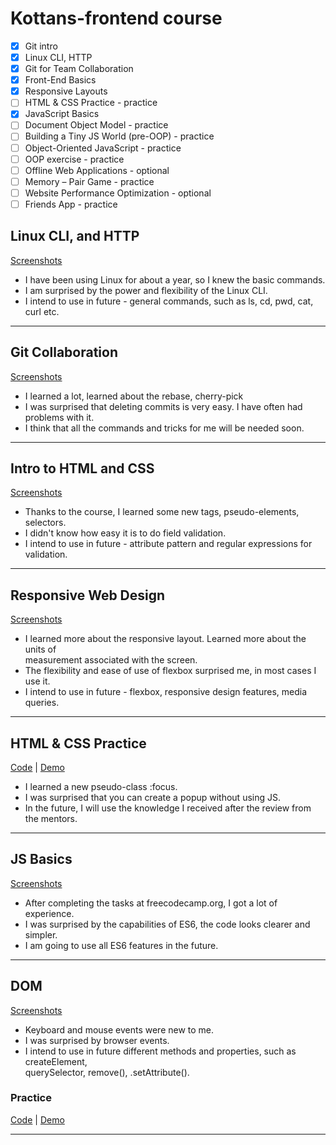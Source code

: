 # Kottans-frontend course

- [x] Git intro 
- [x] Linux CLI, HTTP
- [x] Git for Team Collaboration
- [x] Front-End Basics
- [x] Responsive Layouts
- [ ] HTML & CSS Practice - practice
- [x] JavaScript Basics
- [ ] Document Object Model - practice
- [ ] Building a Tiny JS World (pre-OOP) - practice
- [ ] Object-Oriented JavaScript - practice
- [ ] OOP exercise - practice
- [ ] Offline Web Applications - optional
- [ ] Memory – Pair Game - practice
- [ ] Website Performance Optimization - optional
- [ ] Friends App - practice

## Linux CLI, and HTTP
[Screenshots](task_linux_cli)
+ I have been using Linux for about a year, so I knew the basic commands.
+ I am surprised by the power and flexibility of the Linux CLI.
+ I intend to use in future - general commands, such as ls, cd, pwd, cat, curl etc.
---
## Git Collaboration
[Screenshots](task_git_collaboration)
+ I learned a lot, learned about the rebase, cherry-pick
+ I was surprised that deleting commits is very easy. I have often had problems with it.
+ I think that all the commands and tricks for me will be needed soon.
---
## Intro to HTML and CSS
[Screenshots](task_html_css_intro)
+ Thanks to the course, I learned some  new tags, pseudo-elements, selectors.
+ I didn't know how easy it is to do field validation.
+ I intend to use in future - attribute pattern and regular expressions for validation.
---
## Responsive Web Design
[Screenshots](task_responsive_web_design)
+ I learned more about the responsive layout. Learned more about the units of \
 measurement associated with the screen.
+ The flexibility and ease of use of flexbox surprised me, in most cases I use it.
+ I intend to use in future - flexbox, responsive design features, media queries.
---
## HTML & CSS Practice
[Code](https://github.com/evgenii-del/kottans-popup) | [Demo](http://vivacious-tooth.surge.sh/)
+ I learned a new pseudo-class :focus.
+ I was surprised that you can create a popup without using JS.
+ In the future, I will use the knowledge I received after the review from the mentors.
---
## JS Basics
[Screenshots](task_js_basics)
+ After completing the tasks at freecodecamp.org, I got a lot of experience.
+ I was surprised by the capabilities of ES6, the code looks clearer and simpler.
+ I am going to use all ES6 features in the future.
---
## DOM
[Screenshots](task_js_dom)
+ Keyboard and mouse events were new to me.
+ I was surprised by browser events.
+ I intend to use in future different methods and properties, such as createElement, \
 querySelector, remove(), .setAttribute().
### Practice
[Code](https://github.com/evgenii-del/kottans-menu) | [Demo](http://nauseating-disease.surge.sh/)

---